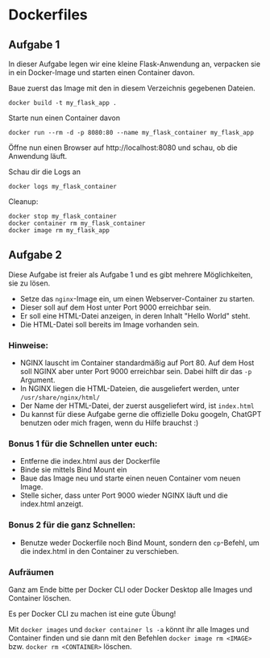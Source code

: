 # Dockerfiles

## Aufgabe 1

In dieser Aufgabe legen wir eine kleine Flask-Anwendung an, verpacken sie in ein Docker-Image und starten einen Container davon.

Baue zuerst das Image mit den in diesem Verzeichnis gegebenen Dateien.
```shell
docker build -t my_flask_app .
```

Starte nun einen Container davon
```shell
docker run --rm -d -p 8080:80 --name my_flask_container my_flask_app
```

Öffne nun einen Browser auf http://localhost:8080 und schau, ob die Anwendung läuft.

Schau dir die Logs an
```shell
docker logs my_flask_container
```
Cleanup:
```shell
docker stop my_flask_container
docker container rm my_flask_container
docker image rm my_flask_app
```

## Aufgabe 2

Diese Aufgabe ist freier als Aufgabe 1 und es gibt mehrere Möglichkeiten, sie zu lösen.

- Setze das `nginx`-Image ein, um einen Webserver-Container zu starten. 
- Dieser soll auf dem Host unter Port 9000 erreichbar sein. 
- Er soll eine HTML-Datei anzeigen, in deren Inhalt "Hello World" steht. 
- Die HTML-Datei soll bereits im Image vorhanden sein.

### Hinweise:

- NGINX lauscht im Container standardmäßig auf Port 80. Auf dem Host soll NGINX aber unter Port 9000 erreichbar sein. Dabei hilft dir das `-p` Argument.
- In NGINX liegen die HTML-Dateien, die ausgeliefert werden, unter `/usr/share/nginx/html/`
- Der Name der HTML-Datei, der zuerst ausgeliefert wird, ist `index.html`
- Du kannst für diese Aufgabe gerne die offizielle Doku googeln, ChatGPT benutzen oder mich fragen, wenn du Hilfe brauchst :) 

### Bonus 1 für die Schnellen unter euch:

- Entferne die index.html aus der Dockerfile
- Binde sie mittels Bind Mount ein
- Baue das Image neu und starte einen neuen Container vom neuen Image.
- Stelle sicher, dass unter Port 9000 wieder NGINX läuft und die index.html anzeigt.

### Bonus 2 für die ganz Schnellen:

- Benutze weder Dockerfile noch Bind Mount, sondern den `cp`-Befehl, um die index.html in den Container zu verschieben.

### Aufräumen

Ganz am Ende bitte per Docker CLI oder Docker Desktop alle Images und Container löschen.

Es per Docker CLI zu machen ist eine gute Übung! 

Mit `docker images` und `docker container ls -a` könnt ihr alle Images und Container finden und sie dann mit den Befehlen `docker image rm <IMAGE>` bzw. `docker rm <CONTAINER>` löschen. 